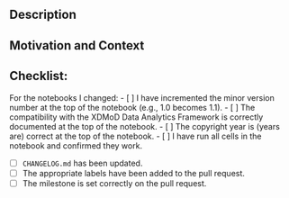 <!--- The title text will be used to populate Changelog and associated documentation.
      Please make sure that the title is a complete sentence -->

## Description
<!--- Describe your changes in detail -->
<!--- If any documentation outside of this repo needs to be added or updated,
      please include links to the relevant docs and how they should be changed -->

## Motivation and Context
<!--- Why is this change required? What problem does it solve? -->
<!--- If it fixes an open issue, please link to the issue here. -->

## Checklist:
<!--- Go over all the following points and make sure they have all been completed -->
<!--- If you're unsure about any of these, don't hesitate to ask. We're here to help! -->
For the notebooks I changed:
    - [ ] I have incremented the minor version number at the top of the notebook (e.g., 1.0 becomes 1.1).
    - [ ] The compatibility with the XDMoD Data Analytics Framework is correctly documented at the top of the notebook.
    - [ ] The copyright year is (years are) correct at the top of the notebook.
    - [ ] I have run all cells in the notebook and confirmed they work.
- [ ] `CHANGELOG.md` has been updated.
- [ ] The appropriate labels have been added to the pull request.
- [ ] The milestone is set correctly on the pull request.
